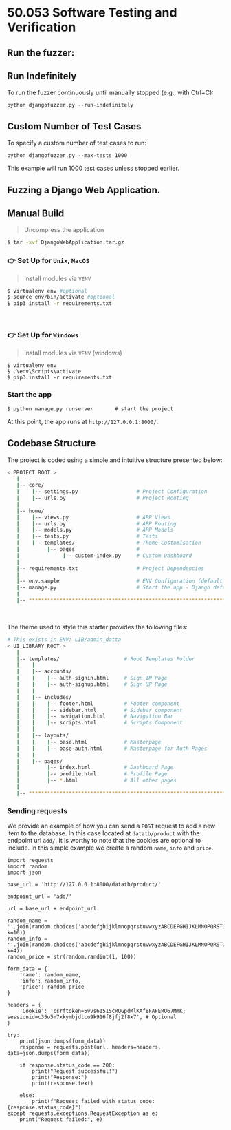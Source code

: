 # 50.053 Software Testing and Verification 

## Run the fuzzer:

## Run Indefinitely

To run the fuzzer continuously until manually stopped (e.g., with Ctrl+C):

```
python djangofuzzer.py --run-indefinitely
```

## Custom Number of Test Cases

To specify a custom number of test cases to run:
```
python djangofuzzer.py --max-tests 1000
```
This example will run 1000 test cases unless stopped earlier.

## Fuzzing a Django Web Application.

## Manual Build

> Uncompress the application
> 
```bash
$ tar -xvf DjangoWebApplication.tar.gz
```


### 👉 Set Up for `Unix`, `MacOS` 

> Install modules via `VENV`  

```bash
$ virtualenv env #optional
$ source env/bin/activate #optional
$ pip3 install -r requirements.txt
```

<br />

### 👉 Set Up for `Windows` 

> Install modules via `VENV` (windows) 

```
$ virtualenv env
$ .\env\Scripts\activate
$ pip3 install -r requirements.txt
```

### Start the app 
```
$ python manage.py runserver       # start the project
```

At this point, the app runs at `http://127.0.0.1:8000/`. 

## Codebase Structure

The project is coded using a simple and intuitive structure presented below:

```bash
< PROJECT ROOT >
   |
   |-- core/                            
   |    |-- settings.py                   # Project Configuration  
   |    |-- urls.py                       # Project Routing
   |
   |-- home/
   |    |-- views.py                      # APP Views 
   |    |-- urls.py                       # APP Routing
   |    |-- models.py                     # APP Models 
   |    |-- tests.py                      # Tests  
   |    |-- templates/                    # Theme Customisation 
   |         |-- pages                    # 
   |              |-- custom-index.py     # Custom Dashboard      
   |
   |-- requirements.txt                   # Project Dependencies
   |
   |-- env.sample                         # ENV Configuration (default values)
   |-- manage.py                          # Start the app - Django default start script
   |
   |-- ************************************************************************
```

<br />

The theme used to style this starter provides the following files: 

```bash
# This exists in ENV: LIB/admin_datta
< UI_LIBRARY_ROOT >                      
   |
   |-- templates/                     # Root Templates Folder 
   |    |          
   |    |-- accounts/       
   |    |    |-- auth-signin.html     # Sign IN Page
   |    |    |-- auth-signup.html     # Sign UP Page
   |    |
   |    |-- includes/       
   |    |    |-- footer.html          # Footer component
   |    |    |-- sidebar.html         # Sidebar component
   |    |    |-- navigation.html      # Navigation Bar
   |    |    |-- scripts.html         # Scripts Component
   |    |
   |    |-- layouts/       
   |    |    |-- base.html            # Masterpage
   |    |    |-- base-auth.html       # Masterpage for Auth Pages
   |    |
   |    |-- pages/       
   |         |-- index.html           # Dashboard Page
   |         |-- profile.html         # Profile Page
   |         |-- *.html               # All other pages
   |    
   |-- ************************************************************************
```


### Sending requests

We provide an example of how you can send a `POST` request to add a new item to the database. In this case located at `datatb/product` with the endpoint url 
`add/`. It is worthy to note that the cookies are optional to include. In this simple example we create a random `name`, `info` and `price`.

```
import requests
import random
import json

base_url = 'http://127.0.0.1:8000/datatb/product/'

endpoint_url = 'add/'

url = base_url + endpoint_url

random_name = ''.join(random.choices('abcdefghijklmnopqrstuvwxyzABCDEFGHIJKLMNOPQRSTUVWXYZ', k=10))
random_info = ''.join(random.choices('abcdefghijklmnopqrstuvwxyzABCDEFGHIJKLMNOPQRSTUVWXYZ', k=4))
random_price = str(random.randint(1, 100))

form_data = {
    'name': random_name,
    'info': random_info,
    'price': random_price
}

headers = {
    'Cookie': 'csrftoken=5vvs6151ScRQGpdMlKAf8FAFERO67MmK; sessionid=c35o5m7xkymbjdtcu9k916f8jfj2f8x7', # Optional
}

try:
    print(json.dumps(form_data))
    response = requests.post(url, headers=headers, data=json.dumps(form_data))

    if response.status_code == 200:
        print("Request successful!")
        print("Response:")
        print(response.text)

    else:
        print(f"Request failed with status code: {response.status_code}")
except requests.exceptions.RequestException as e:
    print("Request failed:", e)

```
